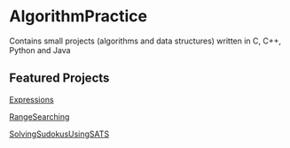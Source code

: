 # AlgorithmPractice

Contains small projects (algorithms and data structures) written in C, C++, Python and Java

## Featured Projects

[Expressions](https://github.com/IdkwhatImD0ing/AlgorithmPractice/tree/main/Python/Expressions)

[RangeSearching](https://github.com/IdkwhatImD0ing/AlgorithmPractice/tree/main/CPP/RangeSearching)

[SolvingSudokusUsingSATS](https://github.com/IdkwhatImD0ing/AlgorithmPractice/tree/main/Python/SATSudoku)
